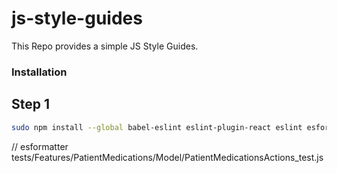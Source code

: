# js-style-guides
This Repo provides a simple JS Style Guides.

### Installation

## Step 1
```bash
sudo npm install --global babel-eslint eslint-plugin-react eslint esformatter esformatter-add-trailing-commas esformatter-quote-props esformatter-semicolons esformatter-spaced-lined-comment
```


// esformatter tests/Features/PatientMedications/Model/PatientMedicationsActions_test.js 
